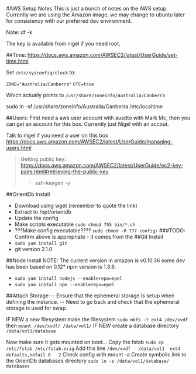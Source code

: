 #AWS Setup Notes
This is just a bunch of notes on the AWS setup.
Currently we are using the Amazon image, we may change to ubuntu later for consistency with our preferred dev environment.


Note: df -k

The key is available from nigel if you need root.

##Time:
https://docs.aws.amazon.com/AWSEC2/latest/UserGuide/set-time.html

Set `/etc/sysconfig/clock` to:

`ZONE="Australia/Canberra"`
`UTC=true`

Which actually points to `/usr/share/zoneinfo/Australia/Canberra`

sudo ln -sf /usr/share/zoneinfo/Australia/Canberra /etc/localtime

##Users:
First need a aws user account with ausdto with Mark Mc, then you can get an account for this box.
Currently just Nigel with an accout.

Talk to nigel if you need a user on this box
https://docs.aws.amazon.com/AWSEC2/latest/UserGuide/managing-users.html

>Getting public key: https://docs.aws.amazon.com/AWSEC2/latest/UserGuide/ec2-key-pairs.html#retrieving-the-public-key
>>ssh-keygen -y

##OrientDb Install
- Download using wget (remember to quote the link)
- Extract to /opt/orientdb
- Update the config
- Make scripts executable `sudo chmod 755 bin/*.sh`
- ???Make config executable???? `sudo chmod -R 777 config/`
###TODO: Confirm above is appropriate - it comes from the 
##Git Install
- `sudo yum install git`
- git version 2.1.0

##Node Install
NOTE: The current version in amazon is v0.10.36 some dev has been based on 0.12\* npm version is 1.3.6.
- `sudo yum install nodejs --enablerepo=epel`
- `sudo yum install npm --enablerepo=epel`

##Attach Storage
-- Ensure that the ephemeral storage is setup when defining the instance.
-- Need to go back and check that the ephemeral storage is used for swap.

IF NEW a new filesystem make the filesystem `sudo mkfs -t ext4 /dev/xvdf` then `mount /dev/xvdf/ /data/vol1/`
IF NEW create a database directory `/data/vol1/database`

Now make sure it gets mounted on boot...
Copy the fstab `sudo cp /etc/fstab /etc/fstab.orig`
Add this line `/dev/xvdf   /data/vol1  ext4    defaults,nofail 0   2`
Check config with mount -a
Create symbolic link to the OrientDb databases directory `sudo ln -s /data/vol1/database/ databases`




